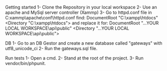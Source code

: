 Getting started 
1- Clone the Repository in your local workspace 
2- Use an apache and MySql server controller (Xammp) 
3- Go to httpd.conf file in C:xammp\apache\conf\httpd.conf find: 
    DocumentRoot 
    "C:\xampp\htdocs" <Directory "C:\xampp\htdocs"> 
    and replace it for: 
    DocumentRoot "...YOUR LOCAL WORKSPACE\api\public" 
    <Directory "...YOUR LOCAL WORKSPACE\api\public">

DB 
1- Go to an DB Gestor and create a new database called "gateways" with utf8_unicode_ci 
2- Run the gateways.sql file.

Run tests 
1- Open a cmd. 
2- Stand at the root of the project. 
3- Run vendor/bin/phpunit.
